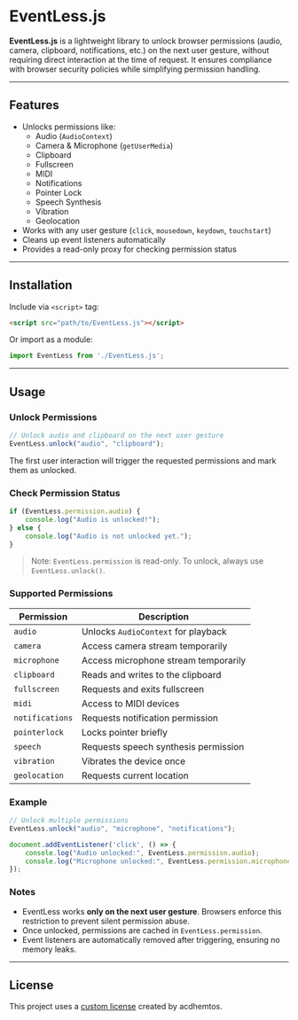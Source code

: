 # EventLess.js

**EventLess.js** is a lightweight library to unlock browser permissions (audio, camera, clipboard, notifications, etc.) on the next user gesture, without requiring direct interaction at the time of request. It ensures compliance with browser security policies while simplifying permission handling.

---

## Features

- Unlocks permissions like:
  - Audio (`AudioContext`)
  - Camera & Microphone (`getUserMedia`)
  - Clipboard
  - Fullscreen
  - MIDI
  - Notifications
  - Pointer Lock
  - Speech Synthesis
  - Vibration
  - Geolocation
- Works with any user gesture (`click`, `mousedown`, `keydown`, `touchstart`)
- Cleans up event listeners automatically
- Provides a read-only proxy for checking permission status

---

## Installation

Include via `<script>` tag:

```html
<script src="path/to/EventLess.js"></script>
```

Or import as a module:

```js
import EventLess from './EventLess.js';
```

---

## Usage

### Unlock Permissions

```js
// Unlock audio and clipboard on the next user gesture
EventLess.unlock("audio", "clipboard");
```

The first user interaction will trigger the requested permissions and mark them as unlocked.

### Check Permission Status

```js
if (EventLess.permission.audio) {
    console.log("Audio is unlocked!");
} else {
    console.log("Audio is not unlocked yet.");
}
```

> Note: `EventLess.permission` is read-only. To unlock, always use `EventLess.unlock()`.

### Supported Permissions

| Permission     | Description |
|----------------|-------------|
| `audio`        | Unlocks `AudioContext` for playback |
| `camera`       | Access camera stream temporarily |
| `microphone`   | Access microphone stream temporarily |
| `clipboard`    | Reads and writes to the clipboard |
| `fullscreen`   | Requests and exits fullscreen |
| `midi`         | Access to MIDI devices |
| `notifications`| Requests notification permission |
| `pointerlock`  | Locks pointer briefly |
| `speech`       | Requests speech synthesis permission |
| `vibration`    | Vibrates the device once |
| `geolocation`  | Requests current location |

### Example

```js
// Unlock multiple permissions
EventLess.unlock("audio", "microphone", "notifications");

document.addEventListener('click', () => {
    console.log("Audio unlocked:", EventLess.permission.audio);
    console.log("Microphone unlocked:", EventLess.permission.microphone);
});
```

### Notes

- EventLess works **only on the next user gesture**. Browsers enforce this restriction to prevent silent permission abuse.
- Once unlocked, permissions are cached in `EventLess.permission`.
- Event listeners are automatically removed after triggering, ensuring no memory leaks.

---

## License

This project uses a [custom license](https://github.com/acdhemtos/CustomLicense/blob/main/LICENSE.md) created by acdhemtos.

